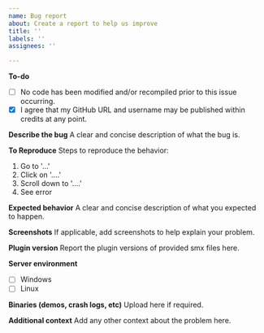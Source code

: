 ```yaml
---
name: Bug report
about: Create a report to help us improve
title: ''
labels: ''
assignees: ''

---
```


**To-do**
- [ ] No code has been modified and/or recompiled prior to this issue occurring.
- [x] I agree that my GitHub URL and username may be published within credits at any point.

**Describe the bug**
A clear and concise description of what the bug is.

**To Reproduce**
Steps to reproduce the behavior:
1. Go to '...'
2. Click on '....'
3. Scroll down to '....'
4. See error

**Expected behavior**
A clear and concise description of what you expected to happen.

**Screenshots**
If applicable, add screenshots to help explain your problem.

**Plugin version**
Report the plugin versions of provided smx files here.

**Server environment**
- [ ] Windows
- [ ] Linux

**Binaries (demos, crash logs, etc)**
Upload here if required.

**Additional context**
Add any other context about the problem here.
